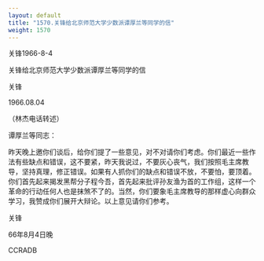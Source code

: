 ```yaml
---
layout: default
title: "1570.关锋给北京师范大学少数派谭厚兰等同学的信"
weight: 1570
---
```


关锋1966-8-4

关锋给北京师范大学少数派谭厚兰等同学的信

关锋

1966.08.04

（林杰电话转述）

谭厚兰等同志：

昨天晚上邀你们谈后，给你们提了一些意见，对不对请你们考虑。你们最近一些作法有些缺点和错误，这不要紧，昨天我说过，不要灰心丧气，我们按照毛主席教导，坚持真理，修正错误。如果有人抓你们的缺点和错误不放，不要怕，要顶着。你们首先起来揭发黑帮分子程今吾，首先起来批评孙友渔为首的工作组，这样一个革命的行动任何人也是抹煞不了的。当然，你们要象毛主席教导的那样虚心向群众学习，我赞成你们展开大辩论。以上意见请你们参考。

关锋

66年8月4日晚

CCRADB

